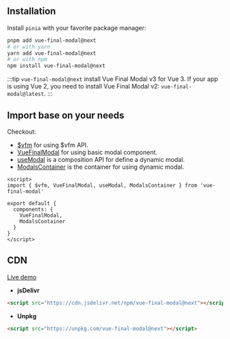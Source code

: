 ## Installation

Install `pinia` with your favorite package manager:

```bash
pnpm add vue-final-modal@next
# or with yarn
yarn add vue-final-modal@next
# or with npm
npm install vue-final-modal@next
```

:::tip
`vue-final-modal@next` install Vue Final Modal v3 for Vue 3. If your app is using Vue 2, you need to install Vue Final Modal v2: `vue-final-modal@latest`.
:::

## Import base on your needs

Checkout:
- [$vfm](/reference/api) for using $vfm API.
- [VueFinalModal](/hoc) for using basic modal component.
- [useModal](/guide/dynamic-modal) is a composition API for define a dynamic modal.
- [ModalsContainer](/guide/dynamic-modal) is the container for using dynamic modal.

```vue
<script>
import { $vfm, VueFinalModal, useModal, ModalsContainer } from 'vue-final-modal'

export default {
  components: {
    VueFinalModal,
    ModalsContainer
  }
}
</script>
```

## CDN

<!-- <alert> -->
[Live demo](https://codepen.io/hunterliu1003/pen/OJmNxmB)
<!-- </alert> -->

- **jsDelivr**

```html
<script src="https://cdn.jsdelivr.net/npm/vue-final-modal@next"></script>
```

- **Unpkg**

```html
<script src="https://unpkg.com/vue-final-modal@next"></script>
```
